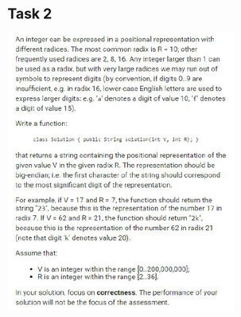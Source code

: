 # Task 2

![Task2](https://github.com/caofontaine/CodingExercises/blob/master/GalateaAssociates/Ex2/img/task2.png "Task2")